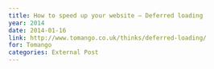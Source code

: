 ```yaml
---
title: How to speed up your website – Deferred loading
year: 2014
date: 2014-01-16
link: http://www.tomango.co.uk/thinks/deferred-loading/
for: Tomango
categories: External Post
---
```

